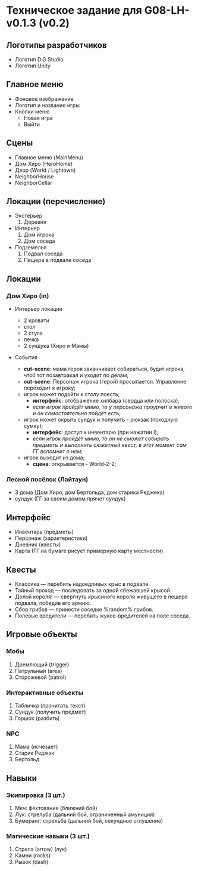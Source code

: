 # Техническое задание для G08-LH-v0.1.3 (v0.2)

## Логотипы разработчиков

* Логотип D.G Studio
* Логотип Unity
<!-- всплывающая надпись (для 1-ой игры достаточно) -->

## Главное меню

* Фоновое изображение
* Логотип и название игры
* Кнопки меню
  * Новая игра
  * Выйти
  <!-- * Продолжить игру -->
  <!-- * Настройки -->

## Сцены

* Главное меню (MainMenu)
* Дом Хиро (HeroHome)
* Двор (World / Lightown)
* NeighborHouse
* NeighborCellar

## Локации (перечисление)

* Экстерьер
  1. Деревня
* Интерьер
  1. Дом игрока
  2. Дом соседа
* Подземелья
  1. Подвал соседа
  2. Пещера в подвале соседа

## Локации

### Дом Хиро (in)

* Интерьер локации
  * 2 кровати
  * стол
  * 2 стула
  * печка
  * 2 сундука (Хиро и Мамы)

* События
  * **cut-scene**: мама героя заканчивает собираться, будит игрока, чтоб тот позавтракал и уходит по делам;
  * **cut-scene**: Персонаж игрока (герой) просыпается. Управление переходит к игроку;
  * игрок может подойти к столу поесть;
    * **интерфейс**: отображение хилбара (сердца или полоска);
    * *если игрок пройдёт мимо, то у персонажа проурчит в животе и он самостоятельно пойдёт есть*;
  * игрок может окрыть сундук и получить - рюкзак (походную сумку);
    * **интерфейс**: доступ к инвентарю (при нажатии I);
    * *если игрок пройдёт мимо, то он не сможет собирать предметы и выполнить сюжетный квест, в этот момент сам ГГ вспомнит о нем*;
  * игрок выходит из дома;
    * **сцена**: открывается - World-2-2;

### Лесной посёлок (Лайтаун)

* 3 дома (Дом Хиро, дом Бертольда, дом старика Реджека)
* сундук (ГГ за своим домом прячет сундук)

## Интерфейс

* Инвентарь (предметы)
* Персонаж (характеристики)
* Дневник (квесты)
* Карта (ГГ на бумаге рисует примерную карту местности)

## Квесты

* Классика — перебить надоедливых крыс в подвале.
* Тайный проход — последовать за одной сбежавшей крысой.
* Долой короля! — свергнуть крысиного короля живущего в пещере подвала, победив его армию.
* Сбор грибов — принести соседке %random% грибов.
* Полевые вредители — перебить жуков-вредителей на поле соседа.

## Игровые объекты

### Мобы

1. Дремлющий (trigger)
2. Патрульный (area)
3. Сторожевой (patrol)

### Интерактивные объекты

1. Табличка (прочитать текст)
2. Сундук (получить предмет)
3. Горшок (разбить)

### NPC

1. Мама (исчезает)
2. Старик Реджак
3. Бертольд

## Навыки

### Экипировка (3 шт.)

1. Меч: фехтование (ближний бой)
2. Лук: стрельба (дальний бой, ограниченный амуниция)
3. Бумеранг: стрельба (дальний бой, секундное оглушение)
<!-- 4. Динамит: взрыв (урон по площади) -->
<!-- 5. Щит: защита (блокирование ударов) -->
<!-- 6. Наручи: повышение силы (поднятие тяжёлых предметов) -->

### Магические навыки (3 шт.)

1. Стрела (arrow) (лук)
2. Камни (rocks)
3. Рывок (dash)
<!-- 3. Молния -->
<!-- 4. Заморозка -->
<!-- 5. Ледянная стена -->
